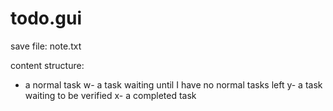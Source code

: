 # todo.gui

save file: note.txt

content structure:

- a normal task
w- a task waiting until I have no normal tasks left
y- a task waiting to be verified
x- a completed task

